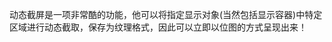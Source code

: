 <!-- 040-bitmap-draw EDN Egret示例库项目 --> 动态截屏是一项非常酷的功能，他可以将指定显示对象(当然包括显示容器)中特定区域进行动态截取，保存为纹理格式，因此可以立即以位图的方式呈现出来！    